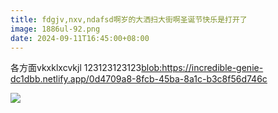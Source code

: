 ```yaml
---
title: fdgjv,nxv,ndafsd啊岁的大洒扫大街啊圣诞节快乐是打开了
image: 1886ul-92.png
date: 2024-09-11T16:45:00+08:00
---
```

各方面vkxklxcvkjl
123123123123<blob:https://incredible-genie-dc1dbb.netlify.app/0d4709a8-8fcb-45ba-8a1c-b3c8f56d746c>

![](images/1886ul-92.png)
